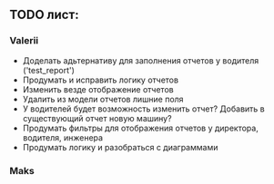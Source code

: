 ## TODO лист:

### Valerii

* Доделать адьтернативу для заполнения отчетов у водителя ('test_report')
* Продумать и исправить логику отчетов
* Изменить везде отображение отчетов
* Удалить из модели отчетов лишние поля
* У водителей будет возможность изменить отчет? Добавить в существующий отчет новую машину?
* Продумать фильтры для отображения отчетов у директора, водителя, инженера 
* Продумать логику и разобраться с диаграммами

### Maks

